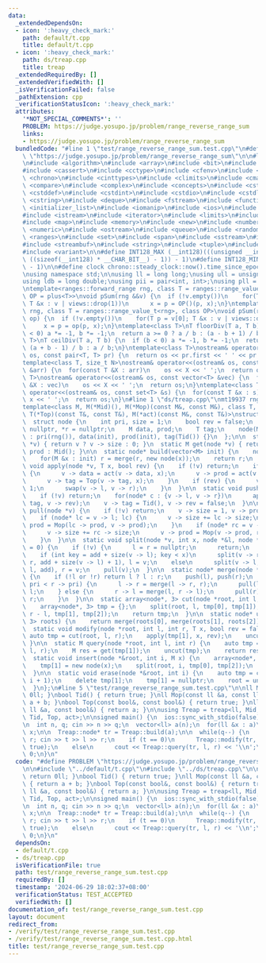 ```yaml
---
data:
  _extendedDependsOn:
  - icon: ':heavy_check_mark:'
    path: default/t.cpp
    title: default/t.cpp
  - icon: ':heavy_check_mark:'
    path: ds/treap.cpp
    title: treap
  _extendedRequiredBy: []
  _extendedVerifiedWith: []
  _isVerificationFailed: false
  _pathExtension: cpp
  _verificationStatusIcon: ':heavy_check_mark:'
  attributes:
    '*NOT_SPECIAL_COMMENTS*': ''
    PROBLEM: https://judge.yosupo.jp/problem/range_reverse_range_sum
    links:
    - https://judge.yosupo.jp/problem/range_reverse_range_sum
  bundledCode: "#line 1 \"test/range_reverse_range_sum.test.cpp\"\n#define PROBLEM\
    \ \"https://judge.yosupo.jp/problem/range_reverse_range_sum\"\n\n#line 1 \"default/t.cpp\"\
    \n#include <algorithm>\n#include <array>\n#include <bit>\n#include <bitset>\n\
    #include <cassert>\n#include <cctype>\n#include <cfenv>\n#include <cfloat>\n#include\
    \ <chrono>\n#include <cinttypes>\n#include <climits>\n#include <cmath>\n#include\
    \ <compare>\n#include <complex>\n#include <concepts>\n#include <cstdarg>\n#include\
    \ <cstddef>\n#include <cstdint>\n#include <cstdio>\n#include <cstdlib>\n#include\
    \ <cstring>\n#include <deque>\n#include <fstream>\n#include <functional>\n#include\
    \ <initializer_list>\n#include <iomanip>\n#include <ios>\n#include <iostream>\n\
    #include <istream>\n#include <iterator>\n#include <limits>\n#include <list>\n\
    #include <map>\n#include <memory>\n#include <new>\n#include <numbers>\n#include\
    \ <numeric>\n#include <ostream>\n#include <queue>\n#include <random>\n#include\
    \ <ranges>\n#include <set>\n#include <span>\n#include <sstream>\n#include <stack>\n\
    #include <streambuf>\n#include <string>\n#include <tuple>\n#include <type_traits>\n\
    #include <variant>\n\n#define INT128_MAX (__int128)(((unsigned __int128) 1 <<\
    \ ((sizeof(__int128) * __CHAR_BIT__) - 1)) - 1)\n#define INT128_MIN (-INT128_MAX\
    \ - 1)\n\n#define clock chrono::steady_clock::now().time_since_epoch().count()\n\
    \nusing namespace std;\n\nusing ll = long long;\nusing ull = unsigned long long;\n\
    using ldb = long double;\nusing pii = pair<int, int>;\nusing pll = pair<ll, ll>;\n\
    \ntemplate<ranges::forward_range rng, class T = ranges::range_value_t<rng>, class\
    \ OP = plus<T>>\nvoid pSum(rng &&v) {\n  if (!v.empty())\n    for(T p = v[0];\
    \ T &x : v | views::drop(1))\n      x = p = OP()(p, x);\n}\ntemplate<ranges::forward_range\
    \ rng, class T = ranges::range_value_t<rng>, class OP>\nvoid pSum(rng &&v, OP\
    \ op) {\n  if (!v.empty())\n    for(T p = v[0]; T &x : v | views::drop(1))\n \
    \     x = p = op(p, x);\n}\ntemplate<class T>\nT floorDiv(T a, T b) {\n  if (b\
    \ < 0) a *= -1, b *= -1;\n  return a >= 0 ? a / b : (a - b + 1) / b;\n}\ntemplate<class\
    \ T>\nT ceilDiv(T a, T b) {\n  if (b < 0) a *= -1, b *= -1;\n  return a >= 0 ?\
    \ (a + b - 1) / b : a / b;\n}\ntemplate<class T>\nostream& operator<<(ostream&\
    \ os, const pair<T, T> pr) {\n  return os << pr.first << ' ' << pr.second;\n}\n\
    template<class T, size_t N>\nostream& operator<<(ostream& os, const array<T, N>\
    \ &arr) {\n  for(const T &X : arr)\n    os << X << ' ';\n  return os;\n}\ntemplate<class\
    \ T>\nostream& operator<<(ostream& os, const vector<T> &vec) {\n  for(const T\
    \ &X : vec)\n    os << X << ' ';\n  return os;\n}\ntemplate<class T>\nostream&\
    \ operator<<(ostream& os, const set<T> &s) {\n  for(const T &x : s)\n    os <<\
    \ x << ' ';\n  return os;\n}\n#line 1 \"ds/treap.cpp\"\nmt19937 rng(clock);\n\n\
    template<class M, M(*Mid)(), M(*Mop)(const M&, const M&), class T, T(*Tid)(),\
    \ T(*Top)(const T&, const T&), M(*act)(const M&, const T&)>\nstruct treap {\n\
    \  struct node {\n    int pri, size = 1;\n    bool rev = false;\n    node *l =\
    \ nullptr, *r = nullptr;\n    M data, prod;\n    T tag;\n    node(M init = M())\
    \ : pri(rng()), data(init), prod(init), tag(Tid()) {}\n  };\n\n  static int size(node\
    \ *v) { return v ? v -> size : 0; }\n  static M get(node *v) { return v ? v ->\
    \ prod : Mid(); }\n\n  static node* build(vector<M> init) {\n    node* r = nullptr;\n\
    \    for(M &x : init) r = merge(r, new node(x));\n    return r;\n  }\n\n  static\
    \ void apply(node *v, T x, bool rev) {\n    if (!v) return;\n    if (x != Tid())\
    \ {\n      v -> data = act(v -> data, x);\n      v -> prod = act(v -> prod, x);\n\
    \      v -> tag = Top(v -> tag, x);\n    }\n    if (rev) {\n      v -> rev ^=\
    \ 1;\n      swap(v -> l, v -> r);\n    }\n  }\n\n  static void push(node *v) {\n\
    \    if (!v) return;\n    for(node* c : {v -> l, v -> r})\n      apply(c, v ->\
    \ tag, v -> rev);\n    v -> tag = Tid(), v -> rev = false;\n  }\n\n  static void\
    \ pull(node *v) {\n    if (!v) return;\n    v -> size = 1, v -> prod = v -> data;\n\
    \    if (node* lc = v -> l; lc) {\n      v -> size += lc -> size;\n      v ->\
    \ prod = Mop(lc -> prod, v -> prod);\n    }\n    if (node* rc = v -> r; rc) {\n\
    \      v -> size += rc -> size;\n      v -> prod = Mop(v -> prod, rc -> prod);\n\
    \    }\n  }\n\n  static void split(node *v, int x, node *&l, node *&r, int add\
    \ = 0) {\n    if (!v) {\n      l = r = nullptr;\n      return;\n    }\n    push(v);\n\
    \    if (int key = add + size(v -> l); key < x)\n      split(v -> r, x, v -> r,\
    \ r, add + size(v -> l) + 1), l = v;\n    else\n      split(v -> l, x, l, v ->\
    \ l, add), r = v;\n    pull(v);\n  }\n\n  static node* merge(node *l, node *r)\
    \ {\n    if (!l or !r) return l ? l : r;\n    push(l), push(r);\n    if (l ->\
    \ pri < r -> pri) {\n      l -> r = merge(l -> r, r);\n      pull(l);\n      return\
    \ l;\n    } else {\n      r -> l = merge(l, r -> l);\n      pull(r);\n      return\
    \ r;\n    }\n  }\n\n  static array<node*, 3> cut(node *root, int l, int r) {\n\
    \    array<node*, 3> tmp = {};\n    split(root, l, tmp[0], tmp[1]);\n    split(tmp[1],\
    \ r - l, tmp[1], tmp[2]);\n    return tmp;\n  }\n\n  static node* uncut(array<node*,\
    \ 3> roots) {\n    return merge(roots[0], merge(roots[1], roots[2]));\n  }\n\n\
    \  static void modify(node *root, int l, int r, T x, bool rev = false) {\n   \
    \ auto tmp = cut(root, l, r);\n    apply(tmp[1], x, rev);\n    uncut(tmp);\n \
    \ }\n\n  static M query(node *root, int l, int r) {\n    auto tmp = cut(root,\
    \ l, r);\n    M res = get(tmp[1]);\n    uncut(tmp);\n    return res;\n  }\n\n\
    \  static void insert(node *&root, int i, M x) {\n    array<node*, 3> tmp = {};\n\
    \    tmp[1] = new node(x);\n    split(root, i, tmp[0], tmp[2]);\n    root = uncut(tmp);\n\
    \  }\n\n  static void erase(node *&root, int i) {\n    auto tmp = cut(root, i,\
    \ i + 1);\n    delete tmp[1];\n    tmp[1] = nullptr;\n    root = uncut(tmp);\n\
    \  }\n};\n#line 5 \"test/range_reverse_range_sum.test.cpp\"\n\nll Mid() { return\
    \ 0ll; }\nbool Tid() { return true; }\nll Mop(const ll &a, const ll &b) { return\
    \ a + b; }\nbool Top(const bool&, const bool&) { return true; }\nll act(const\
    \ ll &a, const bool&) { return a; }\n\nusing Treap = treap<ll, Mid, Mop, bool,\
    \ Tid, Top, act>;\n\nsigned main() {\n  ios::sync_with_stdio(false), cin.tie(NULL);\n\
    \n  int n, q; cin >> n >> q;\n  vector<ll> a(n);\n  for(ll &x : a)\n    cin >>\
    \ x;\n\n  Treap::node* tr = Treap::build(a);\n\n  while(q--) {\n    int t, l,\
    \ r; cin >> t >> l >> r;\n    if (t == 0)\n      Treap::modify(tr, l, r, Tid(),\
    \ true);\n    else\n      cout << Treap::query(tr, l, r) << '\\n';\n  }\n\n  return\
    \ 0;\n}\n"
  code: "#define PROBLEM \"https://judge.yosupo.jp/problem/range_reverse_range_sum\"\
    \n\n#include \"../default/t.cpp\"\n#include \"../ds/treap.cpp\"\n\nll Mid() {\
    \ return 0ll; }\nbool Tid() { return true; }\nll Mop(const ll &a, const ll &b)\
    \ { return a + b; }\nbool Top(const bool&, const bool&) { return true; }\nll act(const\
    \ ll &a, const bool&) { return a; }\n\nusing Treap = treap<ll, Mid, Mop, bool,\
    \ Tid, Top, act>;\n\nsigned main() {\n  ios::sync_with_stdio(false), cin.tie(NULL);\n\
    \n  int n, q; cin >> n >> q;\n  vector<ll> a(n);\n  for(ll &x : a)\n    cin >>\
    \ x;\n\n  Treap::node* tr = Treap::build(a);\n\n  while(q--) {\n    int t, l,\
    \ r; cin >> t >> l >> r;\n    if (t == 0)\n      Treap::modify(tr, l, r, Tid(),\
    \ true);\n    else\n      cout << Treap::query(tr, l, r) << '\\n';\n  }\n\n  return\
    \ 0;\n}\n"
  dependsOn:
  - default/t.cpp
  - ds/treap.cpp
  isVerificationFile: true
  path: test/range_reverse_range_sum.test.cpp
  requiredBy: []
  timestamp: '2024-06-29 18:02:37+08:00'
  verificationStatus: TEST_ACCEPTED
  verifiedWith: []
documentation_of: test/range_reverse_range_sum.test.cpp
layout: document
redirect_from:
- /verify/test/range_reverse_range_sum.test.cpp
- /verify/test/range_reverse_range_sum.test.cpp.html
title: test/range_reverse_range_sum.test.cpp
---
```

